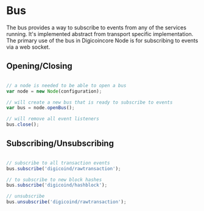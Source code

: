 # Bus
The bus provides a way to subscribe to events from any of the services running. It's implemented abstract from transport specific implementation. The primary use of the bus in Digicoincore Node is for subscribing to events via a web socket.

## Opening/Closing

```javascript

// a node is needed to be able to open a bus
var node = new Node(configuration);

// will create a new bus that is ready to subscribe to events
var bus = node.openBus();

// will remove all event listeners
bus.close();
```

## Subscribing/Unsubscribing

```javascript

// subscribe to all transaction events
bus.subscribe('digicoind/rawtransaction');

// to subscribe to new block hashes
bus.subscribe('digicoind/hashblock');

// unsubscribe
bus.unsubscribe('digicoind/rawtransaction');
```
